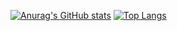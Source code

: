 <!--
**xiaoyaoyou1212/xiaoyaoyou1212** is a ✨ _special_ ✨ repository because its `README.md` (this file) appears on your GitHub profile.

Here are some ideas to get you started:

- 🔭 I’m currently working on ...
- 🌱 I’m currently learning ...
- 👯 I’m looking to collaborate on ...
- 🤔 I’m looking for help with ...
- 💬 Ask me about ...
- 📫 How to reach me: ...
- 😄 Pronouns: ...
- ⚡ Fun fact: ...
-->

[![Anurag's GitHub stats](https://github-readme-stats.vercel.app/api?username=xiaoyaoyou1212&theme=solarized-light&show_icons=true)](https://github.com/xiaoyaoyou1212/github-readme-stats)
[![Top Langs](https://github-readme-stats.vercel.app/api/top-langs/?username=xiaoyaoyou1212&layout=compact)](https://github.com/xiaoyaoyou1212/github-readme-stats)
